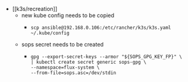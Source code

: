 - [[k3s/recreation]]
	- new kube config needs to be copied
		- ```shell
		  scp ansible@192.168.0.106:/etc/rancher/k3s/k3s.yaml ~/.kube/config
		  ```
	- sops secret needs to be created
		- ```shell
		  gpg --export-secret-keys --armor "${SOPS_GPG_KEY_FP}" \
		  | kubectl create secret generic sops-gpg \
		  --namespace=flux-system \
		  --from-file=sops.asc=/dev/stdin
		  ```